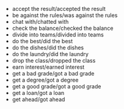 - accept the result/accepted the result
- be against the rules/was against the rules
- chat with/chatted with
- check the balance/checked the balance
- divide into teams/divided into teams
- do the best/did the best
- do the dishes/did the dishes
- do the laundry/did the laundry
- drop the class/dropped the class
- earn interest/earned interest
- get a bad grade/got a bad grade
- get a degree/got a degree
- get a good grade/got a good grade
- get a loan/got a loan
- get ahead/got ahead
